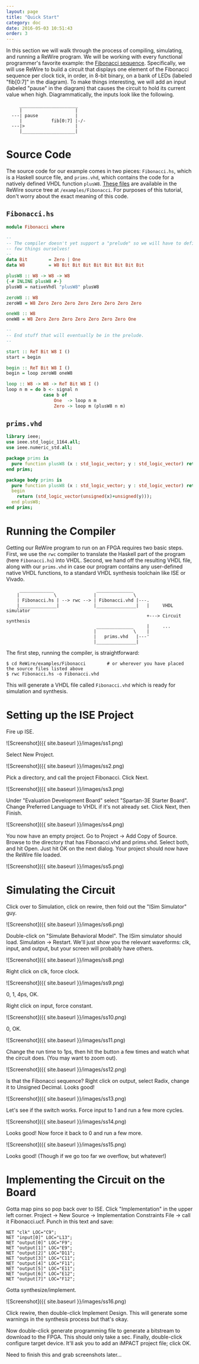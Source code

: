 ```yaml
---
layout: page
title: "Quick Start"
category: doc
date: 2016-05-03 10:51:43
order: 3
---
```



In this section we will walk through the process of compiling, simulating, and running a ReWire program. We will be working with every functional programmer's favorite example: the [Fibonacci sequence](http://en.wikipedia.org/wiki/Fibonacci_number). Specifically, we will use ReWire to build a circuit that displays one element of the Fibonacci sequence per clock tick, in order, in 8-bit binary, on a bank of LEDs (labeled "fib[0:7]" in the diagram). To make things interesting, we will add an input (labeled "pause" in the diagram) that causes the circuit to hold its current value when high. Diagrammatically, the inputs look like the following.

```
     ______________________
     |                    |
  ---| pause              |
     |           fib[0:7] |-/-
  ---|>                   |
     |____________________|
```

# Source Code

The source code for our example comes in two pieces: `Fibonacci.hs`, which is a Haskell source file, and `prims.vhd`, which contains the code for a natively defined VHDL function `plusW8`. [These files](https://github.com/mu-chaco/ReWire/tree/master/examples/Fibonacci) are available in the ReWire source tree at `/examples/Fibonacci`. For purposes of this tutorial, don't worry about the exact meaning of this code.

## `Fibonacci.hs`

```haskell
module Fibonacci where

--
-- The compiler doesn't yet support a "prelude" so we will have to define a
-- few things ourselves!
--
data Bit        = Zero | One
data W8         = W8 Bit Bit Bit Bit Bit Bit Bit Bit

plusW8 :: W8 -> W8 -> W8
{-# INLINE plusW8 #-}
plusW8 = nativeVhdl "plusW8" plusW8

zeroW8 :: W8
zeroW8 = W8 Zero Zero Zero Zero Zero Zero Zero Zero

oneW8 :: W8
oneW8 = W8 Zero Zero Zero Zero Zero Zero Zero One

--
-- End stuff that will eventually be in the prelude.
--

start :: ReT Bit W8 I ()
start = begin

begin :: ReT Bit W8 I ()
begin = loop zeroW8 oneW8

loop :: W8 -> W8 -> ReT Bit W8 I ()
loop n m = do b <- signal n
              case b of
                  One  -> loop n m
                  Zero -> loop m (plusW8 n m)
```

## `prims.vhd`

```vhdl
library ieee;
use ieee.std_logic_1164.all;
use ieee.numeric_std.all;

package prims is
  pure function plusW8 (x : std_logic_vector; y : std_logic_vector) return std_logic_vector;
end prims;

package body prims is
  pure function plusW8 (x : std_logic_vector; y : std_logic_vector) return std_logic_vector is
  begin
	return (std_logic_vector(unsigned(x)+unsigned(y)));
  end plusW8;
end prims;
```

# Running the Compiler

Getting our ReWire program to run on an FPGA requires two basic steps. First, we use the `rwc` compiler to translate the Haskell part of the program (here `Fibonacci.hs`) into VHDL. Second, we hand off the resulting VHDL file, along with our `prims.vhd` in case our program contains any user-defined native VHDL functions, to a standard VHDL synthesis toolchain like ISE or Vivado.

```
     _____________                ______________
    |             \              |              \
    | Fibonacci.hs | --> rwc --> | Fibonacci.vhd |---.
    |______________|             |_______________|   |     VHDL simulator
                                                     +---> Circuit synthesis
                                  ______________     |     ...
                                 |              \    |
                                 |   prims.vhd   |---'
                                 |_______________|
```

The first step, running the compiler, is straightforward:

```
$ cd ReWire/examples/Fibonacci        # or wherever you have placed the source files listed above
$ rwc Fibonacci.hs -o Fibonacci.vhd
```

This will generate a VHDL file called `Fibonacci.vhd` which is ready for simulation and synthesis.

# Setting up the ISE Project

Fire up ISE.

![Screenshot]({{ site.baseurl }}/images/ss1.png)

Select New Project.

![Screenshot]({{ site.baseurl }}/images/ss2.png)

Pick a directory, and call the project Fibonacci. Click Next.

![Screenshot]({{ site.baseurl }}/images/ss3.png)

Under "Evaluation Development Board" select "Spartan-3E Starter Board". Change Preferred Language to VHDL if it's not already set. Click Next, then Finish.

![Screenshot]({{ site.baseurl }}/images/ss4.png)

You now have an empty project. Go to Project -> Add Copy of Source. Browse to the directory that has Fibonacci.vhd and prims.vhd. Select both, and hit Open. Just hit OK on the next dialog. Your project should now have the ReWire file loaded.

![Screenshot]({{ site.baseurl }}/images/ss5.png)

# Simulating the Circuit

Click over to Simulation, click on rewire, then fold out the "ISim Simulator" guy.

![Screenshot]({{ site.baseurl }}/images/ss6.png)

Double-click on "Simulate Behavioral Model". The ISim simulator should load. Simulation -> Restart. We'll just show you the relevant waveforms: clk, input, and output, but your screen will probably have others.

![Screenshot]({{ site.baseurl }}/images/ss8.png)

Right click on clk, force clock.

![Screenshot]({{ site.baseurl }}/images/ss9.png)

0, 1, 4ps, OK.

Right click on input, force constant.

![Screenshot]({{ site.baseurl }}/images/ss10.png)

0, OK.

![Screenshot]({{ site.baseurl }}/images/ss11.png)

Change the run time to 1ps, then hit the button a few times and watch what the circuit does. (You may want to zoom out).

![Screenshot]({{ site.baseurl }}/images/ss12.png)

Is that the Fibonacci sequence? Right click on output, select Radix, change it to Unsigned Decimal. Looks good!

![Screenshot]({{ site.baseurl }}/images/ss13.png)

Let's see if the switch works. Force input to 1 and run a few more cycles.

![Screenshot]({{ site.baseurl }}/images/ss14.png)

Looks good! Now force it back to 0 and run a few more.

![Screenshot]({{ site.baseurl }}/images/ss15.png)

Looks good! (Though if we go too far we overflow, but whatever!)

# Implementing the Circuit on the Board

Gotta map pins so pop back over to ISE. Click "Implementation" in the upper left corner. Project -> New Source -> Implementation Constraints File -> call it Fibonacci.ucf. Punch in this text and save:

```
NET "clk" LOC="C9";
NET "input[0]" LOC="L13";
NET "output[0]" LOC="F9";
NET "output[1]" LOC="E9";
NET "output[2]" LOC="D11";
NET "output[3]" LOC="C11";
NET "output[4]" LOC="F11";
NET "output[5]" LOC="E11";
NET "output[6]" LOC="E12";
NET "output[7]" LOC="F12";
```

Gotta synthesize/implement.

![Screenshot]({{ site.baseurl }}/images/ss16.png)

Click rewire, then double-click Implement Design. This will generate some warnings in the synthesis process but that's okay.

Now double-click generate programming file to generate a bitstream to download to the FPGA. This should only take a sec. Finally, double-click configure target device. It'll ask you to add an iMPACT project file; click OK.

Need to finish this and grab screenshots later...
